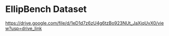 # EllipBench Dataset

https://drive.google.com/file/d/1eD1d7z6zU4g6tzBo923NUt_JaXjqUvX0/view?usp=drive_link
